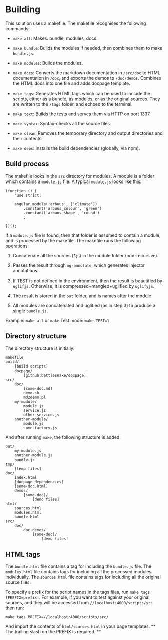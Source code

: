 # Building

This solution uses a makefile.  The makefile recognises the following commands:

 *	`make all`: Makes: bundle, modules, docs.

 *	`make bundle`: Builds the modules if needed, then combines them to make
 	`bundle.js`.

 *	`make modules`: Builds the modules.

 *	`make docs`: Converts the markdown documentation in `/src/doc` to HTML
 	documentation in `/doc`, and exports the demos to `/doc/demos`.  Combines the
	HTML docs into one file and adds docpage template.

 *	`make tags`: Generates HTML tags which can be used to include the
 	scripts, either as a bundle, as modules, or as the original sources.
 	They are written to the `/tags` folder, and echoed to the terminal.

 *	`make text`: Builds the tests and serves them via HTTP on port 1337.

 *	`make syntax`: Syntax-checks all the source files.

 *	`make clean`: Removes the temporary directory and output directories and
 	their contents.

 *	`make deps`: Installs the build dependencies (globally, via npm).

## Build process

The makefile looks in the `src` directory for modules.  A module is a folder
which contains a `module.js` file.  A typical `module.js` looks like this:

	(function () {
		'use strict;
		
		angular.module('arbuus', ['climate'])
			.constant('arbuus_colour', 'green')
			.constant('arbuus_shape', 'round')
			;

	})();

If a `module.js` file is found, then that folder is assumed to contain a module,
and is processed by the makefile.  The makefile runs the following operations:

 1.	Concatenate all the sources (*.js) in the module folder (non-recursive).
 
 2.	Passes the result through `ng-annotate`, which generates injector
 	annotations.
 
 3.	If TEST is not defined in the environment, then the result is beautified
 	by `uglifjs`.  Otherwise, it is compressed+mangled+uglified by
 	`uglifyjs`.
 
 4.	The result is stored in the `out` folder, and is names after the module.
 
 5.	All modules are concatenated and uglified (as in step 3) to produce a
	single `bundle.js`.

Example: `make all` or `make`
Test mode: `make TEST=1`

## Directory structure

The directory structure is initially:

	makefile
	build/
		[build scripts]
		docpage/
			[github:battlesnake/docpage]
	src/
		doc/
			[some-doc.md]
			demo.sh
			md2demo.pl
		my-module/
			module.js
			service.js
			other-service.js
		another-module/
			module.js
			some-factory.js

And after running `make`, the following structure is added:

	out/
		my-module.js
		another-module.js
		bundle.js
	tmp/
		[temp files]
	doc/
		index.html
		[docpage dependencies]
		[some-doc.html]
		demos/
			[some-doc]/
				[demo files]
	html/
		sources.html
		modules.html
		bundle.html
	src/
		doc/
			doc-demos/
				[some-doc]/
					[demo files]

## HTML tags

The `bundle.html` file contains a tag for including the `bundle.js` file.
The `modules.html` file contains tags for including all the processed modules
individually.
The `sources.html` file contains tags for including all the original source
files.

To specify a prefix for the script names in the tags files, run
`make tags [PREFIX=prefix]`.  For example, if you want to test against your
original sources, and they will be accessed from `//localhost:4000/scripts/src`
then run:

	make tags PREFIX=//localhost:4000/scripts/src/

And import the contents of `html/sources.html` in your page templates.  ** The
trailing slash on the PREFIX is required. **
